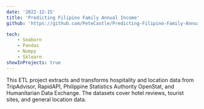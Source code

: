 ```yaml
---
date: '2022-12-15'
title: 'Predicting Filipino Family Annual Income'
github: 'https://github.com/PeteCastle/Predicting-Filipino-Family-Annual-Income'

tech:
    - Seaborn
    - Pandas
    - Numpy
    - Sklearn  
showInProjects: true
---
```


This ETL project extracts and transforms hospitality and location data from TripAdvisor, RapidAPI, Philippine Statistics Authority OpenStat, and Humanitarian Data Exchange. The datasets cover hotel reviews, tourist sites, and general location data.